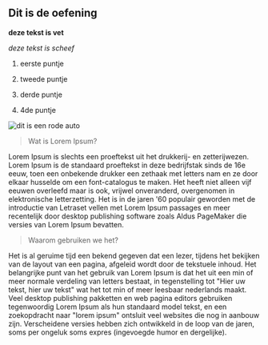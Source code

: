 ## Dit is de oefening

  

**deze tekst is vet**

_deze tekst is scheef_

  

1. eerste puntje

2. tweede puntje

3. derde puntje

4. 4de puntje

  

![dit is een rode auto](https://images0.persgroep.net/rcs/jP-BIetSYO4-9smPaAv7FBcLFnw/diocontent/63743255/_crop/40/3/630/356/_fitwidth/630/?appId=21791a8992982cd8da851550a453bd7f&quality=0.8)

  

>Wat is Lorem Ipsum?

Lorem Ipsum is slechts een proeftekst uit het drukkerij- en zetterijwezen. Lorem Ipsum is de standaard proeftekst in deze bedrijfstak sinds de 16e eeuw, toen een onbekende drukker een zethaak met letters nam en ze door elkaar husselde om een font-catalogus te maken. Het heeft niet alleen vijf eeuwen overleefd maar is ook, vrijwel onveranderd, overgenomen in elektronische letterzetting. Het is in de jaren '60 populair geworden met de introductie van Letraset vellen met Lorem Ipsum passages en meer recentelijk door desktop publishing software zoals Aldus PageMaker die versies van Lorem Ipsum bevatten.

  

>Waarom gebruiken we het?

Het is al geruime tijd een bekend gegeven dat een lezer, tijdens het bekijken van de layout van een pagina, afgeleid wordt door de tekstuele inhoud. Het belangrijke punt van het gebruik van Lorem Ipsum is dat het uit een min of meer normale verdeling van letters bestaat, in tegenstelling tot "Hier uw tekst, hier uw tekst" wat het tot min of meer leesbaar nederlands maakt. Veel desktop publishing pakketten en web pagina editors gebruiken tegenwoordig Lorem Ipsum als hun standaard model tekst, en een zoekopdracht naar "lorem ipsum" ontsluit veel websites die nog in aanbouw zijn. Verscheidene versies hebben zich ontwikkeld in de loop van de jaren, soms per ongeluk soms expres (ingevoegde humor en dergelijke).